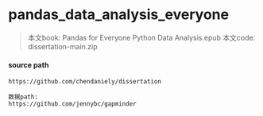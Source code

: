 # pandas_data_analysis_everyone
> 本文book: Pandas for Everyone Python Data Analysis.epub
> 本文code: dissertation-main.zip

#### source path
```text
https://github.com/chendaniely/dissertation

数据path:
https://github.com/jennybc/gapminder
```
